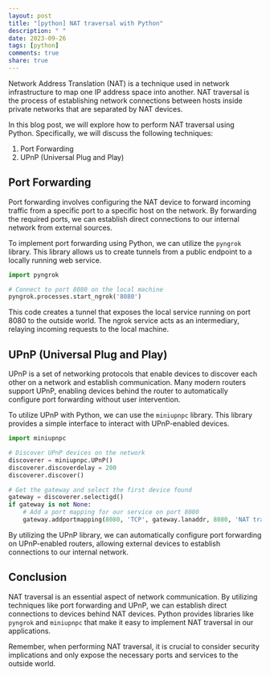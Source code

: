 ```yaml
---
layout: post
title: "[python] NAT traversal with Python"
description: " "
date: 2023-09-26
tags: [python]
comments: true
share: true
---
```


Network Address Translation (NAT) is a technique used in network infrastructure to map one IP address space into another. NAT traversal is the process of establishing network connections between hosts inside private networks that are separated by NAT devices.

In this blog post, we will explore how to perform NAT traversal using Python. Specifically, we will discuss the following techniques:

1. Port Forwarding
2. UPnP (Universal Plug and Play)

## Port Forwarding

Port forwarding involves configuring the NAT device to forward incoming traffic from a specific port to a specific host on the network. By forwarding the required ports, we can establish direct connections to our internal network from external sources.

To implement port forwarding using Python, we can utilize the `pyngrok` library. This library allows us to create tunnels from a public endpoint to a locally running web service.

```python
import pyngrok

# Connect to port 8080 on the local machine
pyngrok.processes.start_ngrok('8080')
```

This code creates a tunnel that exposes the local service running on port 8080 to the outside world. The ngrok service acts as an intermediary, relaying incoming requests to the local machine.

## UPnP (Universal Plug and Play)

UPnP is a set of networking protocols that enable devices to discover each other on a network and establish communication. Many modern routers support UPnP, enabling devices behind the router to automatically configure port forwarding without user intervention.

To utilize UPnP with Python, we can use the `miniupnpc` library. This library provides a simple interface to interact with UPnP-enabled devices.

```python
import miniupnpc

# Discover UPnP devices on the network
discoverer = miniupnpc.UPnP()
discoverer.discoverdelay = 200
discoverer.discover()

# Get the gateway and select the first device found
gateway = discoverer.selectigd()
if gateway is not None:
    # Add a port mapping for our service on port 8080
    gateway.addportmapping(8080, 'TCP', gateway.lanaddr, 8080, 'NAT traversal example', '')
```

By utilizing the UPnP library, we can automatically configure port forwarding on UPnP-enabled routers, allowing external devices to establish connections to our internal network.

## Conclusion

NAT traversal is an essential aspect of network communication. By utilizing techniques like port forwarding and UPnP, we can establish direct connections to devices behind NAT devices. Python provides libraries like `pyngrok` and `miniupnpc` that make it easy to implement NAT traversal in our applications.

Remember, when performing NAT traversal, it is crucial to consider security implications and only expose the necessary ports and services to the outside world.